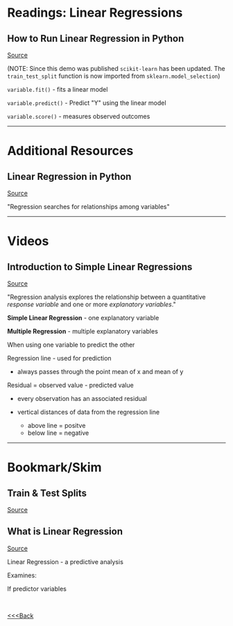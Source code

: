 # Readings: Linear Regressions

## How to Run Linear Regression in Python

[Source](http://bigdata-madesimple.com/how-to-run-linear-regression-in-python-scikit-learn/)

(NOTE: Since this demo was published `scikit-learn` has been updated. The `train_test_split` function is now imported from `sklearn.model_selection`)

`variable.fit()` - fits a linear model

`variable.predict()` - Predict "Y" using the linear model

`variable.score()` - measures observed outcomes

---

# Additional Resources

## Linear Regression in Python

[Source](https://realpython.com/linear-regression-in-python/)

"Regression searches for relationships among variables"



---

# Videos

## Introduction to Simple Linear Regressions

[Source](https://www.youtube.com/watch?v=KsVBBJRb9TE)

"Regression analysis explores the relationship between a quantitative _response variable_ and one or more _explanatory variables_."

**Simple Linear Regression** - one explanatory variable

**Multiple Regression** - multiple explanatory variables

When using one variable to predict the other 



Regression line - used for prediction

- always passes through the point mean of x and mean of y

Residual = observed value - predicted value

- every observation has an associated residual

- vertical distances of data from the regression line

  - above line = positve
  - below line = negative

---

# Bookmark/Skim

## Train & Test Splits

[Source](https://towardsdatascience.com/train-test-split-and-cross-validation-in-python-80b61beca4b6)

## What is Linear Regression

[Source](https://www.statisticssolutions.com/what-is-linear-regression/)

Linear Regression - a predictive analysis

Examines:

  If predictor variables 

<br>

[<<<Back](README.md)
